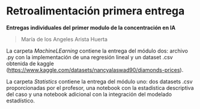 # Retroalimentación primera entrega
**Entregas individuales del primer modulo de la concentración en IA**
> María de los Angeles Arista Huerta

La carpeta *MachineLEarning* contiene la entrega del módulo dos: archivo .py con la implementación de una regresión lineal y un dataset .csv obtenida de kaggle (https://www.kaggle.com/datasets/nancyalaswad90/diamonds-prices).

La carpeta *Statistics* contiene la entrega del módulo uno: dos datasets .csv proporcionadas por el profesor, una notebook con la estadistica descriptiva del caso y una notebook adicional con la integración del modelado estadístico.
